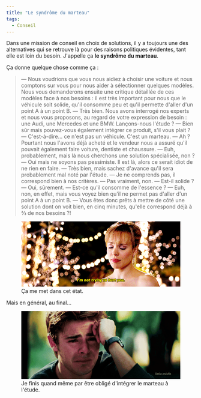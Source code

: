 ```yaml
---
title: "Le syndrôme du marteau"
tags:
  - Conseil
---
```


Dans une mission de conseil en choix de solutions, il y a toujours une des alternatives qui se retrouve là pour des raisons politiques évidentes, tant elle est loin du besoin. J'appelle ça **le syndrôme du marteau**.

<!-- more -->

Ça donne quelque chose comme ça :

> — Nous voudrions que vous nous aidiez à choisir une voiture et nous comptons sur vous pour nous aider à sélectionner quelques modèles. Nous vous demanderons ensuite une critique détaillée de ces modèles face à nos besoins : il est très important pour nous que le véhicule soit solide, qu'il consomme peu et qu'il permette d'aller d'un point A à un point B.
> — Très bien. Nous avons interrogé nos experts et nous vous proposons, au regard de votre expression de besoin : une Audi, une Mercedes et une BMW. Lançons-nous l'étude ?
> — Bien sûr mais pouvez-vous également intégrer ce produit, s'il vous plait ?
> — C'est-à-dire… ce n'est pas un véhicule. C'est un marteau.
> — Ah ? Pourtant nous l'avons déjà acheté et le vendeur nous a assuré qu'il pouvait également faire voiture, dentiste et chaussure.
> — Euh, probablement, mais là nous cherchons une solution spécialisée, non ?
> — Oui mais ne soyons pas pessimiste. Il est là, alors ce serait idiot de ne rien en faire.
> — Très bien, mais sachez d'avance qu'il sera probablement mal noté par l'étude.
> — Je ne comprends pas, il correspond bien à nos critères.
> — Pas vraiment, non.
> — Est-il solide ?
> — Oui, sûrement.
> — Est-ce qu'il consomme de l'essence ?
> — Euh, non, en effet, mais vous voyez bien qu'il ne permet pas d'aller d'un point A à un point B.
> — Vous êtes donc prêts à mettre de côté une solution dont on voit bien, en cinq minutes, qu'elle correspond déjà à ⅔ de nos besoins ?!


<figure>
  <img src="not-hurting.gif" alt="Rachel Mac Adams, en robe de soirée, regard triste, prononce en anglais la phrase : 'I'm notre trying to hurt you' — 'Je n'essaie pas de te faire du mal'"/>
  <figcaption>Ça me met dans cet état.</figcaption>
</figure>

Mais en général, au final…

<figure>
  <img src="crying.gif" alt="Zac Efron pleurant"/>
  <figcaption>Je finis quand même par être obligé d'intégrer le marteau à l'étude.</figcaption>
</figure>
